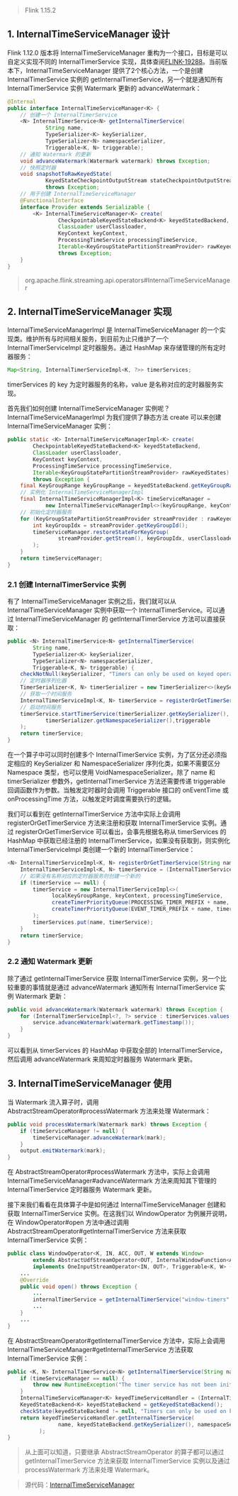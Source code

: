 > Flink 1.15.2

## 1. InternalTimeServiceManager 设计

Flink 1.12.0 版本将 InternalTimeServiceManager 重构为一个接口，目标是可以自定义实现不同的 InternalTimerService 实现，具体查阅[FLINK-19288](https://issues.apache.org/jira/browse/FLINK-19288)。当前版本下，InternalTimeServiceManager 提供了2个核心方法，一个是创建 InternalTimerService 实例的 getInternalTimerService，另一个就是通知所有 InternalTimerService 实例 Watermark 更新的 advanceWatermark：
```java
@Internal
public interface InternalTimeServiceManager<K> {
    // 创建一个 InternalTimerService
    <N> InternalTimerService<N> getInternalTimerService(
            String name,
            TypeSerializer<K> keySerializer,
            TypeSerializer<N> namespaceSerializer,
            Triggerable<K, N> triggerable);
    // 通知 Watermark 的更新
    void advanceWatermark(Watermark watermark) throws Exception;
    // 快照定时器
    void snapshotToRawKeyedState(
            KeyedStateCheckpointOutputStream stateCheckpointOutputStream, String operatorName)
            throws Exception;
    // 用于创建 InternalTimeServiceManager
    @FunctionalInterface
    interface Provider extends Serializable {
        <K> InternalTimeServiceManager<K> create(
                CheckpointableKeyedStateBackend<K> keyedStatedBackend,
                ClassLoader userClassloader,
                KeyContext keyContext,
                ProcessingTimeService processingTimeService,
                Iterable<KeyGroupStatePartitionStreamProvider> rawKeyedStates)
                throws Exception;
    }
}
```
> org.apache.flink.streaming.api.operators#InternalTimeServiceManager

## 2. InternalTimeServiceManager 实现

InternalTimeServiceManagerImpl 是 InternalTimeServiceManager 的一个实现类。维护所有与时间相关服务，到目前为止只维护了一个 InternalTimerServiceImpl 定时器服务。通过 HashMap 来存储管理的所有定时器服务：
```java
Map<String, InternalTimerServiceImpl<K, ?>> timerServices;
```
timerServices 的 key 为定时器服务的名称，value 是名称对应的定时器服务实现。

首先我们如何创建 InternalTimeServiceManager 实例呢？InternalTimeServiceManagerImpl 为我们提供了静态方法 create 可以来创建 InternalTimeServiceManager 实例：
```java
public static <K> InternalTimeServiceManagerImpl<K> create(
        CheckpointableKeyedStateBackend<K> keyedStateBackend,
        ClassLoader userClassloader,
        KeyContext keyContext,
        ProcessingTimeService processingTimeService,
        Iterable<KeyGroupStatePartitionStreamProvider> rawKeyedStates)
        throws Exception {
    final KeyGroupRange keyGroupRange = keyedStateBackend.getKeyGroupRange();
    // 实例化 InternalTimeServiceManagerImpl
    final InternalTimeServiceManagerImpl<K> timeServiceManager =
            new InternalTimeServiceManagerImpl<>(keyGroupRange, keyContext, keyedStateBackend, processingTimeService);
    // 初始化定时器服务
    for (KeyGroupStatePartitionStreamProvider streamProvider : rawKeyedStates) {
        int keyGroupIdx = streamProvider.getKeyGroupId();
        timeServiceManager.restoreStateForKeyGroup(
                streamProvider.getStream(), keyGroupIdx, userClassloader
        );
    }
    return timeServiceManager;
}
```

### 2.1 创建 InternalTimerService 实例

有了 InternalTimeServiceManager 实例之后，我们就可以从 InternalTimeServiceManager 实例中获取一个 InternalTimerService。可以通过 InternalTimeServiceManager 的 getInternalTimerService 方法可以直接获取：
```java
public <N> InternalTimerService<N> getInternalTimerService(
        String name,
        TypeSerializer<K> keySerializer,
        TypeSerializer<N> namespaceSerializer,
        Triggerable<K, N> triggerable) {
    checkNotNull(keySerializer, "Timers can only be used on keyed operators.");
    // 定时器序列化器
    TimerSerializer<K, N> timerSerializer = new TimerSerializer<>(keySerializer, namespaceSerializer);
    // 获取一个时间服务
    InternalTimerServiceImpl<K, N> timerService = registerOrGetTimerService(name, timerSerializer);
    // 启动时间服务
    timerService.startTimerService(timerSerializer.getKeySerializer(),
            timerSerializer.getNamespaceSerializer(),triggerable
    );
    return timerService;
}
```
在一个算子中可以同时创建多个 InternalTimerService 实例，为了区分还必须指定相应的 KeySerializer 和 NamespaceSerializer 序列化类，如果不需要区分 Namespace 类型，也可以使用 VoidNamespaceSerializer。除了 name 和 timerSerializer 参数外，getInternalTimerService 方法还需要传递 triggerable 回调函数作为参数。当触发定时器时会调用 Triggerable 接口的 onEventTime 或 onProcessingTime 方法，以触发定时调度需要执行的逻辑。

我们可以看到在 getInternalTimerService 方法中实际上会调用 registerOrGetTimerService 方法来注册和获取 InternalTimerService 实例。通过 registerOrGetTimerService 可以看出，会事先根据名称从 timerServices 的 HashMap 中获取已经注册的 InternalTimerService，如果没有获取到，则实例化 InternalTimerServiceImpl 类创建一个新的 InternalTimerService：
```java
<N> InternalTimerServiceImpl<K, N> registerOrGetTimerService(String name, TimerSerializer<K, N> timerSerializer) {
    InternalTimerServiceImpl<K, N> timerService = (InternalTimerServiceImpl<K, N>) timerServices.get(name);
    // 如果没有名称对应的定时器服务则创建一个新的
    if (timerService == null) {
        timerService = new InternalTimerServiceImpl<>(
              localKeyGroupRange, keyContext, processingTimeService,
              createTimerPriorityQueue(PROCESSING_TIMER_PREFIX + name, timerSerializer),
              createTimerPriorityQueue(EVENT_TIMER_PREFIX + name, timerSerializer)
        );
        timerServices.put(name, timerService);
    }
    return timerService;
}
```

### 2.2 通知 Watermark 更新

除了通过 getInternalTimerService 获取 InternalTimerService 实例，另一个比较重要的事情就是通过 advanceWatermark 通知所有 InternalTimerService 实例 Watermark 更新：
```java
public void advanceWatermark(Watermark watermark) throws Exception {
    for (InternalTimerServiceImpl<?, ?> service : timerServices.values()) {
        service.advanceWatermark(watermark.getTimestamp());
    }
}
```
可以看到从 timerServices 的 HashMap 中获取全部的 InternalTimerService，然后调用 advanceWatermark 来周知定时器服务 Watermark 更新。

## 3. InternalTimeServiceManager 使用

当 Watermark 流入算子时，调用 AbstractStreamOperator#processWatermark 方法来处理 Watermark：
```java
public void processWatermark(Watermark mark) throws Exception {
    if (timeServiceManager != null) {
        timeServiceManager.advanceWatermark(mark);
    }
    output.emitWatermark(mark);
}
```
在 AbstractStreamOperator#processWatermark 方法中，实际上会调用 InternalTimeServiceManager#advanceWatermark 方法来周知其下管理的 InternalTimerService 定时器服务 Watermark 更新。

接下来我们看看在具体算子中是如何通过 InternalTimeServiceManager 创建和获取 InternalTimerService 实例。在这我们以 WindowOperator 为例展开说明，在 WindowOperator#open 方法中通过调用 AbstractStreamOperator#getInternalTimerService 方法来获取 InternalTimerService 实例：
```java
public class WindowOperator<K, IN, ACC, OUT, W extends Window>
        extends AbstractUdfStreamOperator<OUT, InternalWindowFunction<ACC, OUT, K, W>>
        implements OneInputStreamOperator<IN, OUT>, Triggerable<K, W> {
    ...
    @Override
    public void open() throws Exception {
        ...
        internalTimerService = getInternalTimerService("window-timers", windowSerializer, this);
        ...
    }
    ...
}
```

在 AbstractStreamOperator#getInternalTimerService 方法中，实际上会调用 InternalTimeServiceManager#getInternalTimerService 方法获取 InternalTimerService 实例：
```java
public <K, N> InternalTimerService<N> getInternalTimerService(String name, TypeSerializer<N> namespaceSerializer, Triggerable<K, N> triggerable) {
    if (timeServiceManager == null) {
        throw new RuntimeException("The timer service has not been initialized.");
    }
    InternalTimeServiceManager<K> keyedTimeServiceHandler = (InternalTimeServiceManager<K>) timeServiceManager;
    KeyedStateBackend<K> keyedStateBackend = getKeyedStateBackend();
    checkState(keyedStateBackend != null, "Timers can only be used on keyed operators.");
    return keyedTimeServiceHandler.getInternalTimerService(
                name, keyedStateBackend.getKeySerializer(), namespaceSerializer, triggerable
          );
}
```

> 从上面可以知道，只要继承 AbstractStreamOperator 的算子都可以通过 getInternalTimerService 方法来获取 InternalTimerService 实例以及通过 processWatermark 方法来处理 Watermark。


> 源代码：[InternalTimeServiceManager](https://github.com/apache/flink/blob/release-1.15.2/flink-streaming-java/src/main/java/org/apache/flink/streaming/api/operators/InternalTimeServiceManager.java)
